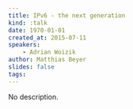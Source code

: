```yaml
---
title: IPv6 - the next generation
kind: :talk
date: 1970-01-01
created_at: 2015-07-11
speakers:
    - Adrian Woizik
author: Matthias Beyer
slides: false
tags:
---
```


No description.

